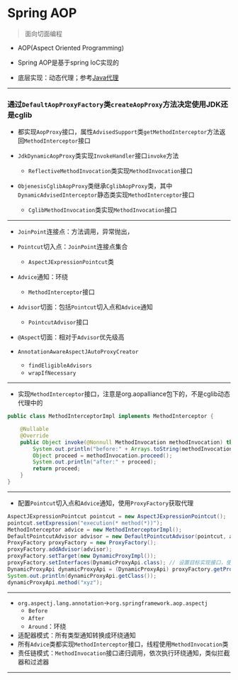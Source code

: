 # Spring AOP
> 面向切面编程
- AOP(Aspect Oriented Programming)
- Spring AOP是基于spring IoC实现的

- 底层实现：动态代理；参考[Java代理](../../../grammar/core/java_proxy.md)
---

### 通过`DefaultAopProxyFactory`类`createAopProxy`方法决定使用JDK还是cglib
- 都实现`AopProxy`接口，属性`AdvisedSupport`类`getMethodInterceptor`方法返回`MethodInterceptor`接口
- `JdkDynamicAopProxy`类实现`InvokeHandler`接口`invoke`方法
    - `ReflectiveMethodInvocation`类实现`MethodInvocation`接口

- `ObjenesisCglibAopProxy`类继承`CglibAopProxy`类，其中`DynamicAdvisedInterceptor`静态类实现`MethodInterceptor`接口
    - `CglibMethodInvocation`类实现`MethodInvocation`接口
---
- `JoinPoint`连接点：方法调用，异常抛出，
- `Pointcut`切入点：`JoinPoint`连接点集合
    - `AspectJExpressionPointcut`类
- `Advice`通知：环绕
    - `MethodInterceptor`接口
- `Advisor`切面：包括`Pointcut`切入点和`Advice`通知
    - `PointcutAdvisor`接口

- `@Aspect`切面：相对于`Advisor`优先级高


- `AnnotationAwareAspectJAutoProxyCreator`
    - `findEligibleAdvisors`
    - `wrapIfNecessary`
---

- 实现`MethodInterceptor`接口，注意是org.aopalliance包下的，不是cglib动态代理中的
```java
public class MethodInterceptorImpl implements MethodInterceptor {

    @Nullable
    @Override
    public Object invoke(@Nonnull MethodInvocation methodInvocation) throws Throwable {
        System.out.println("before:" + Arrays.toString(methodInvocation.getArguments()));
        Object proceed = methodInvocation.proceed();
        System.out.println("after:" + proceed);
        return proceed;
    }
}

```
---

- 配置`Pointcut`切入点和`Advice`通知，使用`ProxyFactory`获取代理
```java
AspectJExpressionPointcut pointcut = new AspectJExpressionPointcut();
pointcut.setExpression("execution(* method(*))");
MethodInterceptor advice = new MethodInterceptorImpl();
DefaultPointcutAdvisor advisor = new DefaultPointcutAdvisor(pointcut, advice);
ProxyFactory proxyFactory = new ProxyFactory();
proxyFactory.addAdvisor(advisor);
proxyFactory.setTarget(new DynamicProxyImpl());
proxyFactory.setInterfaces(DynamicProxyApi.class); // 设置目标实现接口，使用JDK动态代理
DynamicProxyApi dynamicProxyApi = (DynamicProxyApi) proxyFactory.getProxy();
System.out.println(dynamicProxyApi.getClass());
dynamicProxyApi.method("xyz");

```


---


- `org.aspectj.lang.annotation`->`org.springframework.aop.aspectj`
    - `Before`
    - `After`
    - `Around`：环绕
- 适配器模式：所有类型通知转换成环绕通知
- 所有`Advice`类都实现`MethodInterceptor`接口，线程使用`MethodInvocation`类
- 责任链模式：`MethodInvocation`接口递归调用，依次执行环绕通知，类似拦截器和过滤器


---


